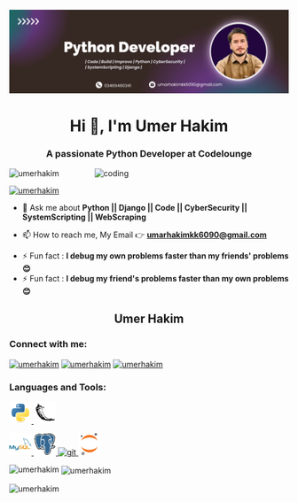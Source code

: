 
![Banner](Banner.png)

<h1 align="center">Hi 👋, I'm Umer Hakim</h1>
<h3 align="center">A passionate Python Developer at Codelounge</h3>

<img align="right" alt="coding" width="350px" src="https://media3.giphy.com/media/v1.Y2lkPTc5MGI3NjExMjZ0MXE1eThvcmU2bzIzMXVtNzEwb25pamh3ZHdhdnhpcTl6azliNCZlcD12MV9pbnRlcm5hbF9naWZfYnlfaWQmY3Q9Zw/lXHwJv89PvdN200Anr/giphy.gif">

<p align="left"> <img src="https://komarev.com/ghpvc/?username=umerhakim&label=Profile%20views&color=0e75b6&style=flat" alt="umerhakim" /> </p>

<p align="left"> <a href="https://twitter.com/umerhakim" target="blank"><img src="https://img.shields.io/twitter/follow/umerhakim?logo=twitter&style=for-the-badge" alt="umerhakim" /></a> </p>

- 💬 Ask me about **Python || Django || Code || CyberSecurity || SystemScripting || WebScraping**

- 📫 How to reach me, My Email 👉 **umarhakimkk6090@gmail.com**

<!-- - 📄 Know about my experiences ☝😍 here is my website 👉 **[Umer Hakim](https://umerhakim.dev/)** -->



- ⚡ Fun fact : **I debug my own problems faster than my friends' problems 😊**
- ⚡ Fun fact : **I debug my friend's problems faster than my own problems 😊**


## <p align="center">Umer Hakim</p>

<h3 align="left">Connect with me:</h3>
<p align="left">
<a href="https://twitter.com/umerhakim" target="_blank"><img align="center" src="https://raw.githubusercontent.com/rahuldkjain/github-profile-readme-generator/master/src/images/icons/Social/twitter.svg" alt="umerhakim" height="30" width="40" /></a>
<a href="https://www.linkedin.com/in/umerkhan99/" target="_blank"><img align="center" src="https://raw.githubusercontent.com/rahuldkjain/github-profile-readme-generator/master/src/images/icons/Social/linked-in-alt.svg" alt="umerhakim" height="30" width="40" /></a>
<a href="https://instagram.com/umerhakim" target="_blank"><img align="center" src="https://www.instagram.com/mr.umerrr_?igsh=MWQycWs0Z3R4aDc4dg%3D%3D&utm_source=qr" alt="umerhakim" height="30" width="40" /></a>
</p>

<h3 align="left">Languages and Tools:</h3>
<p align="left">
<a href="https://www.python.org/" target="_blank" rel="noreferrer"> <img src="https://raw.githubusercontent.com/devicons/devicon/master/icons/python/python-original.svg" alt="python" width="40" height="40"/> </a>
<a href="https://flask.palletsprojects.com/" target="_blank" rel="noreferrer"> <img src="https://raw.githubusercontent.com/devicons/devicon/master/icons/flask/flask-original.svg" alt="flask" width="40" height="40"/> </a>

<a href="https://www.mysql.com/" target="_blank" rel="noreferrer"> <img src="https://raw.githubusercontent.com/devicons/devicon/master/icons/mysql/mysql-original-wordmark.svg" alt="mysql" width="40" height="40"/> </a>
<a href="https://www.postgresql.org/" target="_blank" rel="noreferrer"> <img src="https://raw.githubusercontent.com/devicons/devicon/master/icons/postgresql/postgresql-original.svg" alt="postgresql" width="40" height="40"/> </a>
<a href="https://git-scm.com/" target="_blank" rel="noreferrer"> <img src="https://www.vectorlogo.zone/logos/git-scm/git-scm-icon.svg" alt="git" width="40" height="40"/> </a>
<a href="https://jupyter.org/" target="_blank" rel="noreferrer"> <img src="https://raw.githubusercontent.com/devicons/devicon/master/icons/jupyter/jupyter-original.svg" alt="jupyter" width="40" height="40"/> </a>
</p>

<p><img align="left" src="https://github-readme-stats.vercel.app/api/top-langs?username=umerhakim&show_icons=true&locale=en&layout=compact" alt="umerhakim" /></p>

<p>&nbsp;<img align="center" src="https://github-readme-stats.vercel.app/api?username=umerhakim&show_icons=true&locale=en" alt="umerhakim" /></p>

<p><img align="center" src="https://github-readme-streak-stats.herokuapp.com/?user=umerhakim&" alt="umerhakim" /></p>


